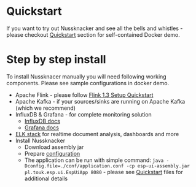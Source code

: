 # Quickstart

If you want to try out Nussknacker and see all the bells and whistles - please checkout [Quickstart](Quickstart.md) section 
for self-contained Docker demo.

# Step by step install

To install Nussknacer manually you will need following working components. Please see sample configurations in docker demo.

* Apache Flink - please follow [Flink 1.3 Setup Quickstart](https://ci.apache.org/projects/flink/flink-docs-release-1.3/quickstart/setup_quickstart.html)
* Apache Kafka - if your sources/sinks are running on Apache Kafka (which we recommend)
* InfluxDB & Grafana - for complete monitoring solution 
  * [InfluxDB docs](https://docs.influxdata.com/influxdb/)
  * [Grafana docs](https://grafana.com/)
* [ELK stack](https://www.elastic.co/) for realtime document analysis, dashboards and more    
* Install Nussknacker
  * Download assembly jar
  * Prepare [configuration](Configuration.md)
  * The application can be run with simple command:
  ```java -Dconfig.file=./conf/application.conf -cp esp-ui-assembly.jar pl.touk.esp.ui.EspUiApp 8080``` - please see [Quickstart](Quickstart.md) files for additional details
